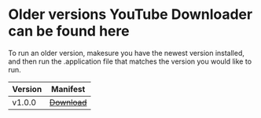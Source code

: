 # Older versions YouTube Downloader can be found here
To run an older version, makesure you have the newest version installed, and then run the .application file that matches the version you would like to run.

| Version | Manifest |
|---------|----------|
| v1.0.0 | [~~Download~~](https://raw.githubusercontent.com/erwijet/YouTube-Downloader-Source/master/YouTube%20Downloader/publish/Application%20Files/YouTube%20Downloader_1_0_0_0/YouTube%20Downloader.application)|
